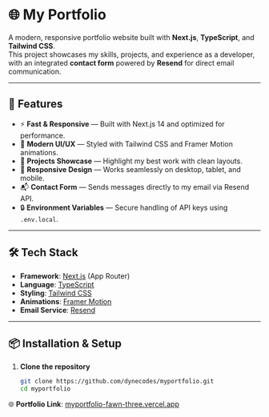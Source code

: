 # 🌐 My Portfolio  

A modern, responsive portfolio website built with **Next.js**, **TypeScript**, and **Tailwind CSS**.  
This project showcases my skills, projects, and experience as a developer, with an integrated **contact form** powered by **Resend** for direct email communication.  

---

## 🚀 Features  

- ⚡ **Fast & Responsive** — Built with Next.js 14 and optimized for performance.  
- 🎨 **Modern UI/UX** — Styled with Tailwind CSS and Framer Motion animations.  
- 📂 **Projects Showcase** — Highlight my best work with clean layouts.  
- 📱 **Responsive Design** — Works seamlessly on desktop, tablet, and mobile.  
- 📬 **Contact Form** — Sends messages directly to my email via Resend API.  
- 🔒 **Environment Variables** — Secure handling of API keys using `.env.local`.  

---

## 🛠️ Tech Stack  

- **Framework**: [Next.js](https://nextjs.org/) (App Router)  
- **Language**: [TypeScript](https://www.typescriptlang.org/)  
- **Styling**: [Tailwind CSS](https://tailwindcss.com/)  
- **Animations**: [Framer Motion](https://www.framer.com/motion/)  
- **Email Service**: [Resend](https://resend.com/)  

---

## 📦 Installation & Setup  

1. **Clone the repository**  
   ```bash
   git clone https://github.com/dynecodes/myportfolio.git
   cd myportfolio

🌐 **Portfolio Link**: [myportfolio-fawn-three.vercel.app](https://myportfolio-fawn-three.vercel.app)
